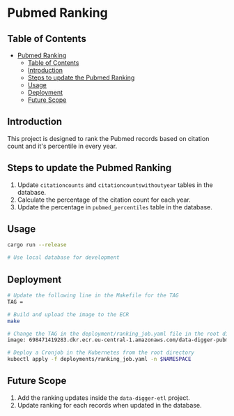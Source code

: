 # Pubmed Ranking

## Table of Contents
- [Pubmed Ranking](#pubmed-ranking)
  - [Table of Contents](#table-of-contents)
  - [Introduction](#introduction)
  - [Steps to update the Pubmed Ranking](#steps-to-update-the-pubmed-ranking)
  - [Usage](#usage)
  - [Deployment](#deployment)
  - [Future Scope](#future-scope)
   
## Introduction
This project is designed to rank the Pubmed records based on citation count and it's percentile in every year.

## Steps to update the Pubmed Ranking
1. Update `citationcounts` and `citationcountswithoutyear` tables in the database.
2. Calculate the percentage of the citation count for each year.
3. Update the percentage in `pubmed_percentiles` table in the database.

## Usage
```bash
cargo run --release

# Use local database for development
```

## Deployment
```bash
# Update the following line in the Makefile for the TAG
TAG = 

# Build and upload the image to the ECR
make

# Change the TAG in the deployment/ranking_job.yaml file in the root directory
image: 698471419283.dkr.ecr.eu-central-1.amazonaws.com/data-digger-pubmed-ranking:<TAG>

# Deploy a Cronjob in the Kubernetes from the root directory
kubectl apply -f deployments/ranking_job.yaml -n $NAMESPACE
```

## Future Scope
1. Add the ranking updates inside the `data-digger-etl` project.
2. Update ranking for each records when updated in the database.